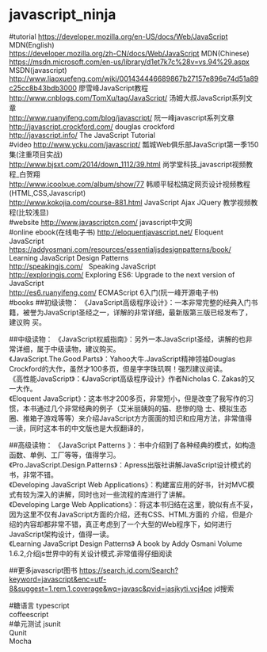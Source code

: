 # javascript_ninja
#tutorial
https://developer.mozilla.org/en-US/docs/Web/JavaScript   MDN(English)<br>
https://developer.mozilla.org/zh-CN/docs/Web/JavaScript   MDN(Chinese)<br>
https://msdn.microsoft.com/en-us/library/d1et7k7c%28v=vs.94%29.aspx  MSDN(javascript)<br>
http://www.liaoxuefeng.com/wiki/001434446689867b27157e896e74d51a89c25cc8b43bdb3000 廖雪峰JavaScript教程<br>
http://www.cnblogs.com/TomXu/tag/JavaScript/              汤姆大叔JavaScript系列文章<br>
http://www.ruanyifeng.com/blog/javascript/                阮一峰javascript系列文章<br>
http://javascript.crockford.com/                          douglas crockford<br>
http://javascript.info/                                   The JavaScript Tutorial<br>
#video
http://www.ycku.com/javascript/                           瓢城Web俱乐部JavaScript第一季150集(注重项目实战)<br>
http://www.bjsxt.com/2014/down_1112/39.html               尚学堂科技_javascript视频教程_白贺翔<br>
http://www.icoolxue.com/album/show/77                     韩顺平轻松搞定网页设计视频教程(HTML,CSS,Javascript) <br>
http://www.kokojia.com/course-881.html                    JavaScript Ajax JQuery 教学视频教程(比较浅显)<br>
#website
http://www.javascriptcn.com/                              javascript中文网<br>
#online ebook(在线电子书)
http://eloquentjavascript.net/     Eloquent JavaScript<br>
https://addyosmani.com/resources/essentialjsdesignpatterns/book/   Learning JavaScript Design Patterns<br>
http://speakingjs.com/   Speaking JavaScript<br>
http://exploringjs.com/   Exploring ES6: Upgrade to the next version of JavaScript<br>
http://es6.ruanyifeng.com/    ECMAScript 6入门(阮一峰开源电子书)<br>
#books
##初级读物：
《JavaScript高级程序设计》：一本非常完整的经典入门书籍，被誉为JavaScript圣经之一，详解的非常详细，最新版第三版已经发布了，建议购  买。<br>

##中级读物：
《JavaScript权威指南》：另外一本JavaScript圣经，讲解的也非常详细，属于中级读物，建议购买。<br>
《JavaScript.The.Good.Parts》：Yahoo大牛.JavaScript精神领袖Douglas                         Crockford的大作，虽然才100多页，但是字字珠玑啊！强烈建议阅读。<br>
《高性能JavaScript》：《JavaScript高级程序设计》作者Nicholas C. Zakas的又一大作。<br>
《Eloquent JavaScript》：这本书才200多页，非常短小，但是改变了我写作的习惯，本书通过几个非常经典的例子（艾米丽姨妈的猫、悲惨的隐   士、模拟生态圈、推箱子游戏等等）来介绍JavaScript方方面面的知识和应用方法，非常值得一读，同时这本书的中文版也是大叔翻译的，<br>


##高级读物：
《JavaScript Patterns 》：书中介绍到了各种经典的模式，如构造函数、单例、工厂等等，值得学习。<br>
《Pro.JavaScript.Design.Patterns》：Apress出版社讲解JavaScript设计模式的书，非常不错。<br>
《Developing JavaScript Web Applications》：构建富应用的好书，针对MVC模式有较为深入的讲解，同时也对一些流程的库进行了讲解。<br>
《Developing Large Web Applications》：将这本书归结在这里，貌似有点不妥，因为这里不仅有JavaScript方面的介绍，还有CSS、HTML方面的   介绍，但是介绍的内容却都非常不错，真正考虑到了一个大型的Web程序下，如何进行JavaScript架构设计，值得一读。<br>
《Learning JavaScript Design Patterns》 A book by Addy Osmani Volume 1.6.2,介绍js世界中的有关设计模式.非常值得仔细阅读<br>

##更多javascript图书
https://search.jd.com/Search?keyword=javascript&enc=utf-8&suggest=1.rem.1.coverage&wq=javasc&pvid=jasjkyti.vcj4pe jd搜索

#糖语言
typescript<br>
coffeescript<br>
#单元测试
jsunit<br>
Qunit<br>
Mocha<br>






